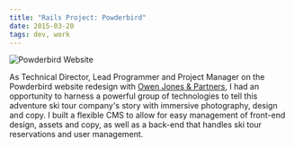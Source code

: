 ```yaml
---
title: "Rails Project: Powderbird"
date: 2015-03-20
tags: dev, work
---
```


![Powderbird Website][1]

As Technical Director, Lead Programmer and Project Manager on the Powderbird website redesign with [Owen Jones & Partners][2], I had an opportunity to harness a powerful group of technologies to tell this adventure ski tour company's story with immersive photography, design and copy. I built a flexible CMS to allow for easy management of front-end design, assets and copy, as well as a back-end that handles ski tour reservations and user management.

[2]: https://whoisowenjones.com
[1]: https://rhizome.s3.amazonaws.com/images/powderbird/powderbird.jpg


